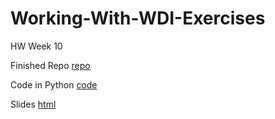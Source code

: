 # Working-With-WDI-Exercises
HW Week 10

Finished Repo [repo](https://github.com/lexi-co-graphic/Working-With-WDI-Exercises.git)

Code in Python [code](https://github.com/lexi-co-graphic/Working-With-WDI-Exercises/blob/383648dd13645e6a2bbe895aead9c34df1826c29/Working-With-WDI-Exercises.ipynb)

Slides [html](https://lexi-co-graphic.github.io/Working-With-WDI-Exercises/)


